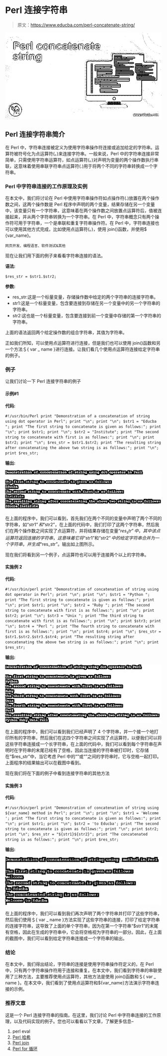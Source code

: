 # Perl 连接字符串

> 原文：<https://www.educba.com/perl-concatenate-string/>

![Perl concatenate string](img/598ce23586bb16dc900cf71e16db62d6.png)



## Perl 连接字符串简介

在 Perl 中，字符串连接被定义为使用字符串操作符连接或追加给定的字符串。运算符被符号化为点运算符(。)来连接字符串。一般来说，Perl 中的字符串连接非常简单，只需使用字符串运算符，如点运算符(。)对声明为变量的两个操作数执行串联，这意味着使用串联字符串点运算符(.)用于将两个不同的字符串转换成一个字符串。

### Perl 中字符串连接的工作原理及实例

在本文中，我们将讨论在 Perl 中使用字符串操作符如点操作符(.)放置在两个操作数之间，这两个操作数是 Perl 程序中声明的两个变量，结果存储在另一个变量中，该变量只有一个字符串，这意味着在两个操作数之间放置点运算符后，值被连接起来，并从两个字符串转换为一个字符串。在 Perl 中，字符串概念只有两个操作符可用于字符串，一个是串联和重复字符串操作符。在 Perl 中，字符串连接也可以使用其他方式完成，比如使用点运算符(。)，使用 join()函数，并使用$ {var_name}。

<small>网页开发、编程语言、软件测试&其他</small>

现在让我们用下面的例子来看看字符串连接的语法。

**语法:**

`$res_str = $str1.$str2;`

**参数:**

*   res_str:这是一个标量变量，存储操作数中给定的两个字符串的连接字符串。
*   str1:这是一个标量变量，包含要连接到存储在另一个变量中的另一个字符串的字符串。
*   str2:这也是一个标量变量，包含要连接到前一个变量中存储的第一个字符串的字符串。

上面的语法返回两个给定操作数的组合字符串，其值为字符串。

正如我们所知，可以使用点运算符进行连接，但是我们也可以使用 join()函数和另一个方法＄{ var _ name }进行连接。让我们看几个使用点运算符连接给定字符串的例子。

### 例子

让我们讨论一下 Perl 连接字符串的例子

#### 示例#1

**代码:**

`#!/usr/bin/Perl
print "Demonstration of a concatenation of string using dot operator in Perl";
print "\n";
print "\n";
$str1 = "Educba ";
print "The first string to concatenate is given as follows:";
print "\n";
print $str1;
print "\n";
$str2 = "Institute";
print "The second string to concatenate with first is as follows:";
print "\n";
print $str2;
print "\n";
$res_str = $str1.$str2;
print "The resulting string after concatenating the above two string is as follows:";
print "\n";
print $res_str;`

**输出:**

![Perl concatenate string 1](img/8f24d8adb5b3022c9803854f3f1cef78.png)



在上面的程序中，我们可以看到，首先我们在两个不同的变量中声明了两个不同的字符串，如“$str1”和“$str2”，在上面的代码中，我们打印了这两个字符串，然后我们在两个操作数之间实现了点运算符，并将结果存储在变量“$res_str”中，其中该点运算符返回连接的字符串，这意味着它将“$str1”和“$str2”中的给定字符串合并为一个字符串，并生成“$res_str”。输出如上图所示。

现在我们将看到另一个例子，点运算符也可以用于连接两个以上的字符串。

#### 实施例 2

**代码:**

`#!/usr/bin/perl
print "Demonstration of concatenation of string using dot operator in Perl";
print "\n";
print "\n";
$str1 = "Python ";
print "The first string to concatenate is given as follows:";
print "\n";
print $str1;
print "\n";
$str2 = "Ruby ";
print "The second string to concatenate with first is as follows:";
print "\n";
print $str2;
print "\n";
$str3 = "Unix ";
print "The third string to concatenate with first is as follows:";
print "\n";
print $str3;
print "\n";
$str4 = "Perl ";
print "The fourth string to concatenate with first is as follows:";
print "\n";
print $str4;
print "\n";
$res_str = $str1.$str2.$str3.$str4;
print "The resulting string after concatenating the above two string is as follows:";
print "\n";
print $res_str;`

**输出:**

![Perl concatenate string 2](img/020a4c4600fc83d2cd299ae6e5b2b6fb.png)



在上面的程序中，我们可以看到我们已经声明了 4 个字符串，并一个接一个地打印所有的字符串，然后我们在这四个字符串之间实现了点运算符，以便我们可以将这些字符串连接成一个长字符串，在上面的代码中，我们可以看到每个字符串在声明时在字符串的末尾已经有了空格，因此当连接的字符串被打印时，它存储在“$res_str”中，当它考虑 Perl 中的“”或“”之间的字符串时，它与空格一起打印。上面程序的结果输出可以在截图中看到。

现在我们将在下面的例子中看到连接字符串的其他方法

#### 实施例 3

**代码:**

`#!/usr/bin/perl
print "Demonstration of concatenation of string using ${var_name} method in Perl";
print "\n";
print "\n";
$str1 = 'Welcome ';
print "The first string to concatenate is given as follows:";
print "\n";
print $str1;
print "\n";
$str2 = 'to Educba';
print "The second string to concatenate is given as follows:";
print "\n";
print $str2;
print "\n";
$res_str = "${str1}${str2}";
print "The concatenated string is as follows:";
print "\n";
print $res_str;`

**输出:**

![Perl concatenate string 3](img/15d8778a9af5de4d743ac294ce498c7a.png)



在上面的程序中，我们可以看到我们再次声明了两个字符串并打印了这些字符串，然后我们使用＄{ var _ name }方法实现了这些字符串的连接，打印了给定字符串的连接字符串，这导致了上面的单个字符串，因为在第一个字符串“$str1”的末尾有空格，因此在生成的字符串中，它会将空格视为字符串的一部分。因此，在上面的截图中，我们可以看到给定字符串连接成一个字符串的输出。

### 结论

在本文中，我们得出结论，字符串的连接是使用字符串操作符定义的，在 Perl 中，只有两个字符串操作符用于连接和重复。在本文中，我们看到字符串的串联使用了三种方法，主要推荐使用点运算符，其他方法是使用 join()函数和＄{ var _ name }。在本文中，我们看到了使用点运算符和${var_name}方法演示字符串连接的示例。

### 推荐文章

这是一个 Perl 连接字符串的指南。在这里，我们讨论 Perl 中字符串连接的工作原理，以及代码实现的例子。您也可以看看以下文章，了解更多信息–

1.  perl eval
2.  [Perl 哈希](https://www.educba.com/perl-hash/)
3.  [Perl join](https://www.educba.com/perl-join/)
4.  [Perl for 循环](https://www.educba.com/perl-for-loop/)





